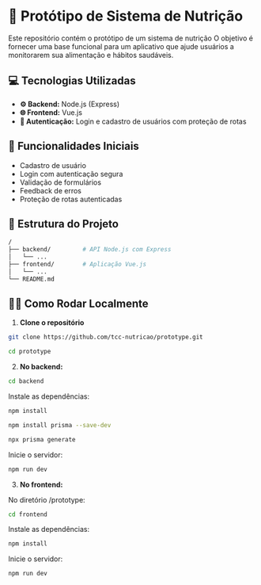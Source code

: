 # 🍎 Protótipo de Sistema de Nutrição

Este repositório contém o protótipo de um sistema de nutrição O objetivo é fornecer uma base funcional para um aplicativo que ajude usuários a monitorarem sua alimentação e hábitos saudáveis.

## 💻 Tecnologias Utilizadas

- **⚙️ Backend:** Node.js (Express)
- **🌐 Frontend:** Vue.js
- **🔐 Autenticação:** Login e cadastro de usuários com proteção de rotas

## 📌 Funcionalidades Iniciais

- Cadastro de usuário
- Login com autenticação segura
- Validação de formulários
- Feedback de erros
- Proteção de rotas autenticadas

## 📁 Estrutura do Projeto

```bash
/
├── backend/         # API Node.js com Express
│   └── ...
├── frontend/        # Aplicação Vue.js
│   └── ...
└── README.md
```

## 👨‍💻 Como Rodar Localmente

1. **Clone o repositório**
```bash
git clone https://github.com/tcc-nutricao/prototype.git

cd prototype
```

2. **No backend:**

```bash
cd backend
```

Instale as dependências:
```bash
npm install

npm install prisma --save-dev

npx prisma generate

```

Inicie o servidor:
```bash
npm run dev
```

3. **No frontend:**

No diretório /prototype:
```bash
cd frontend
```

Instale as dependências:
```bash
npm install
```

Inicie o servidor:
```bash
npm run dev
```

